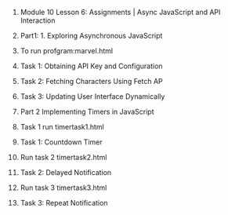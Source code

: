 1. Module 10 Lesson 6: Assignments | Async JavaScript and API Interaction
2. Part1: 1. Exploring Asynchronous JavaScript
3. To run profgram:marvel.html
4. Task 1: Obtaining API Key and Configuration
5. Task 2: Fetching Characters Using Fetch AP
6. Task 3: Updating User Interface Dynamically

7. Part 2 Implementing Timers in JavaScript
8. Task 1 run timertask1.html
9. Task 1: Countdown Timer
10. Run task 2 timertask2.html
11. Task 2: Delayed Notification
12. Run task 3 timertask3.html
13. Task 3: Repeat Notification
